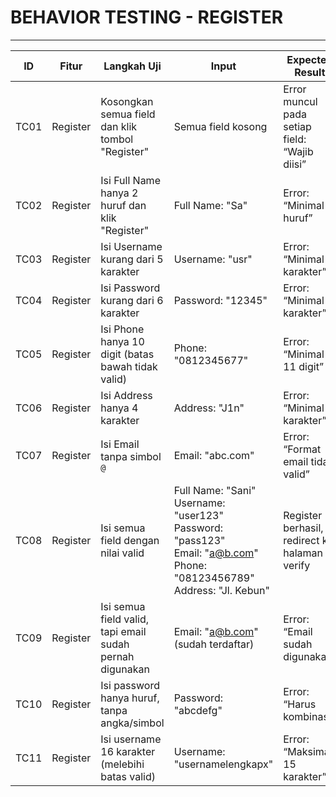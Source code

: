 # BEHAVIOR TESTING - REGISTER
---
| ID   | Fitur    | Langkah Uji                                              | Input                                                                                                                                                 | Expected Result                                               | Actual | Status |
| ---- | -------- | -------------------------------------------------------- | ----------------------------------------------------------------------------------------------------------------------------------------------------- | ------------------------------------------------------------- | ------ | ------ |
| TC01 | Register | Kosongkan semua field dan klik tombol "Register"         | Semua field kosong                                                                                                                                    | Error muncul pada setiap field: “Wajib diisi”                 | Tidak ada error muncul     |  ❌Failed   |
| TC02 | Register | Isi Full Name hanya 2 huruf dan klik "Register"          | Full Name: "Sa"                                                                                                                                       | Error: “Minimal 3 huruf”                                      | Muncul pesan"minimal 3 karakter"      | ✅Passed   |
| TC03 | Register | Isi Username kurang dari 5 karakter                      | Username: "usr"                                                                                                                                       | Error: “Minimal 6 karakter”                                   | Muncul pesan"minimal 6 karakter"    | ✅Passed    |
| TC04 | Register | Isi Password kurang dari 6 karakter                      | Password: "12345"                                                                                                                                     | Error: “Minimal 6 karakter”                                   |  Muncul pesan"minimal 6 karakter"      | ✅Passed       |
| TC05 | Register | Isi Phone hanya 10 digit (batas bawah tidak valid)       | Phone: "0812345677"                                                                                                                                   | Error: “Minimal 11 digit”                                     | Muncul pesan"minimal 11 digit dan harus angkar"      | ✅Passed       |
| TC06 | Register | Isi Address hanya 4 karakter                             | Address: "J1n"                                                                                                                                        | Error: “Minimal 5 karakter”                                   | Muncul pesan"minimal 6 karakter"      |  ✅Passed     |
| TC07 | Register | Isi Email tanpa simbol `@`                               | Email: "abc.com"                                                                                                                                      | Error: “Format email tidak valid”                             | muncul pesan “Format email tidak valid”      | ✅Passed      |
| TC08 | Register | Isi semua field dengan nilai valid                       | Full Name: "Sani"<br>Username: "user123"<br>Password: "pass123"<br>Email: "[a@b.com](mailto:a@b.com)"<br>Phone: "08123456789"<br>Address: "Jl. Kebun" | Register berhasil, redirect ke halaman verify                  | Di arahkan ke halaman vreify      | ✅Passed      |
| TC09 | Register | Isi semua field valid, tapi email sudah pernah digunakan | Email: "[a@b.com](mailto:a@b.com)" (sudah terdaftar)                                                                                                  | Error: “Email sudah digunakan”                                | Muncul pesan " Email sudah digunakan      |✅ Passed       |
| TC10 | Register | Isi password hanya huruf, tanpa angka/simbol             | Password: "abcdefg"                                                                                                                                   |  Error: “Harus kombinasi” | muncul pesan password hsrus kombinasi      | ✅Passed      |
| TC11 | Register | Isi username 16 karakter (melebihi batas valid)          | Username: "usernamelengkapx"                                                                                                                          | Error: “Maksimal 15 karakter”                                 | muncul pesan "maksimal 15 karakter      | ✅Passed      |

